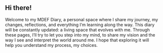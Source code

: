 ## Hi there!

Welcome to my MDEF Diary, a personal space where I share my journey, my changes, reflections, and everything I’m learning along the way.
This diary will be constantly updated: a living space that evolves with me.
Through these pages, I’ll try to let you step into my mind, to share my vision and the way I see and interpret the world around me.
I hope that exploring it will help you understand my process, my choices.

